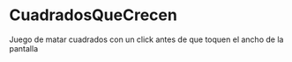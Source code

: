 # CuadradosQueCrecen
 Juego de matar cuadrados con un click antes de que toquen el ancho de la pantalla
